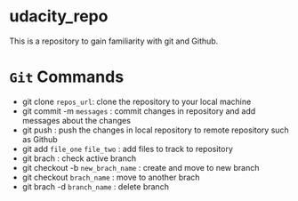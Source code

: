 # udacity_repo
This is a repository to gain familiarity with git and Github.

# `Git` Commands

* git clone `repos_url`: clone the repository to your local machine
* git commit -m `messages` : commit changes in repository and add messages about the changes
* git push : push the changes in local repository to remote repository such as Github
* git add `file_one` `file_two` : add files to track to repository
* git brach : check active branch
* git checkout -b `new_brach_name` : create and move to new branch
* git checkout `brach_name` : move to another brach
* git brach -d `branch_name` : delete branch


